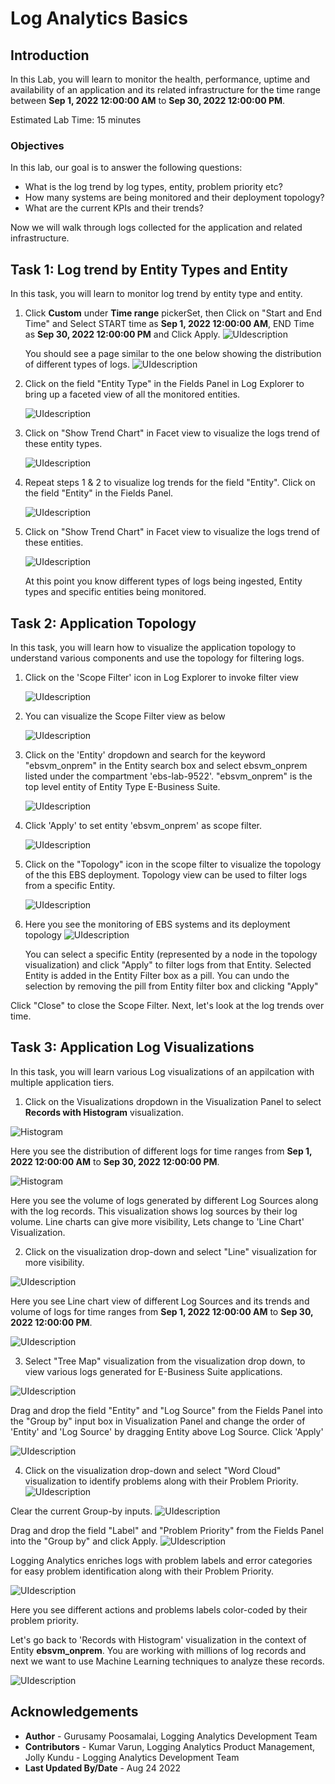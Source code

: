 # Log Analytics Basics

## Introduction

In this Lab, you will learn to monitor the health, performance, uptime and availability of an application and its related infrastructure for the time range between **Sep 1, 2022 12:00:00 AM** to **Sep 30, 2022 12:00:00 PM**.

Estimated Lab Time: 15 minutes

### Objectives
In this lab, our goal is to answer the following questions:

* What is the log trend by log types, entity, problem priority etc?
* How many systems are being monitored and their deployment topology?
* What are the current KPIs and their trends?

Now we will walk through logs collected for the application and related infrastructure.

## **Task 1:**  Log trend by Entity Types and Entity
In this task, you will learn to monitor log trend by entity type and entity.

1. Click **Custom** under **Time range** pickerSet, then Click on "Start and End Time" and Select START time as **Sep 1, 2022 12:00:00 AM**, END Time as **Sep 30, 2022 12:00:00 PM** and Click Apply.
   ![](images/la-custom-time-range.png "UIdescription")

   You should see a page similar to the one below showing the distribution of different types of logs.
   ![](images/la-custom-time-range-logs.png "UIdescription")

2. Click on the field "Entity Type" in the Fields Panel in Log Explorer to bring up a faceted view of all the monitored entities.

   ![](images/la-entity-type-facet.png "UIdescription")

3. Click on "Show Trend Chart" in Facet view to visualize the logs trend of these entity types.

   ![](images/la-entity-type-facet-trend.png "UIdescription")

4. Repeat steps 1 & 2 to visualize log trends for the field "Entity". Click on the field "Entity" in the Fields Panel.

   ![](images/la-entity-facet.png "UIdescription")

5. Click on "Show Trend Chart" in Facet view to visualize the logs trend of these entities.

   ![](images/la-entity-facet-trend.png "UIdescription")

   At this point you know different types of logs being ingested, Entity types  and specific entities being monitored.


## **Task 2:**  Application Topology
In this task, you will learn how to visualize the application topology to understand various components and use the topology for filtering logs.

1. Click on the 'Scope Filter' icon in Log Explorer to invoke filter view

   ![](images/filter.png "UIdescription")

2. You can visualize the Scope Filter view as below

   ![](images/scope-filter.png "UIdescription")

3. Click on the 'Entity' dropdown and search for the keyword "ebsvm\_onprem" in the Entity search box and select ebsvm\_onprem listed under the compartment 'ebs-lab-9522'. "ebsvm_onprem" is the top level entity of Entity Type E-Business Suite.

   ![](images/la-entity-scope-filter.png "UIdescription")

4. Click 'Apply' to set entity 'ebsvm\_onprem' as scope filter.

   ![](images/ebs-filtered.png "UIdescription")

5. Click on the "Topology" icon in the scope filter to visualize the topology of the this EBS deployment. Topology view can be used to filter logs from a specific Entity.

   ![](images/invoke-topo.png "UIdescription")

6. Here you see the monitoring of EBS systems and its deployment topology
   ![](images/ebs-topology.png "UIdescription")

   You can select a specific Entity (represented by a node in the topology visualization) and click "Apply" to filter logs from that Entity. Selected Entity is added in the Entity Filter box as a pill. You can undo the selection by removing the pill from Entity filter box and clicking "Apply"


  Click "Close" to close the Scope Filter. Next, let's look at the log trends over time.

## **Task 3:** Application Log Visualizations
In this task, you will learn various Log visualizations of an appilcation with multiple application tiers.

1. Click on the Visualizations dropdown in the Visualization Panel to select **Records with Histogram** visualization.

  ![](images/histogram.png "Histogram")

  Here you see the distribution of different logs for time ranges from **Sep 1, 2022 12:00:00 AM** to **Sep 30, 2022 12:00:00 PM**.

  ![](images/histogram1.png "Histogram")

  Here you see the volume of logs generated by different Log Sources along with the log records. This visualization shows log sources by their log volume. Line charts can give more visibility, Lets change to 'Line Chart' Visualization.

2. Click on the visualization drop-down and select "Line" visualization for more visibility.

  ![](images/line-chart.png "UIdescription")

  Here you see Line chart view of different Log Sources and its trends and volume of logs for time ranges from **Sep 1, 2022 12:00:00 AM** to **Sep 30, 2022 12:00:00 PM**.

  ![](images/line-chart-custom-time.png "UIdescription")

3. Select "Tree Map" visualization from the visualization drop down, to view various logs generated for E-Business Suite applications.

  ![](images/tree-chart-log-source1.png "UIdescription")

  Drag and drop the field "Entity" and "Log Source" from the Fields Panel into the "Group by" input box in Visualization Panel and change the order of 'Entity' and 'Log Source' by dragging Entity above Log Source. Click 'Apply'

  ![](images/tree-map-entity-log-source1.png "UIdescription")

4. Click on the visualization drop-down and select "Word Cloud" visualization  to identify problems along with their Problem Priority.
  ![](images/prep-for-word-cloud.png "UIdescription")

  Clear the current Group-by inputs.
  ![](images/prep-for-word-cloud-clear.png "UIdescription")

  Drag and drop the field "Label" and "Problem Priority" from the Fields Panel into the "Group by" and click Apply.
  ![](images/prep-for-word-cloud-apply.png "UIdescription")

  Logging Analytics enriches logs with problem labels and error categories for easy problem identification along with their Problem Priority.

  ![](images/word-cloud.png "UIdescription")

  Here you see different actions and problems labels color-coded by their problem priority.

  Let's go back to 'Records with Histogram' visualization in the context of Entity **ebsvm_onprem**. You are working with millions of log records and next we want to use Machine Learning techniques to analyze these records.

  ![](images/cluster-start.png "UIdescription")

## Acknowledgements
* **Author** - Gurusamy Poosamalai, Logging Analytics Development Team
* **Contributors** -  Kumar Varun, Logging Analytics Product Management, Jolly Kundu - Logging Analytics Development Team
* **Last Updated By/Date** - Aug 24 2022
